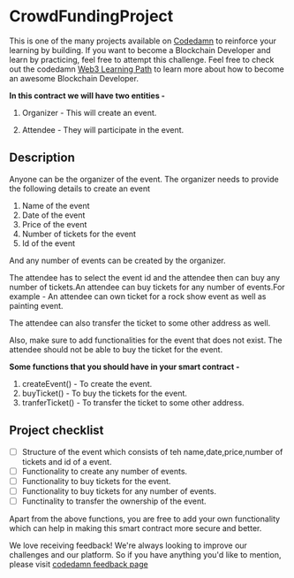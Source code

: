 # CrowdFundingProject

This is one of the many projects available on [Codedamn](https://codedamn.com/projects) to reinforce your learning by building. If you want to become a Blockchain Developer and learn by practicing, feel free to attempt this challenge. Feel free to check out the codedamn [Web3 Learning Path](https://codedamn.com/learning-paths/web3) to learn more about how to become an awesome Blockchain Developer.

**In this contract we will have two entities -**

1. Organizer - This will create an event.

2. Attendee - They will participate in the event.

## Description

Anyone can be the organizer of the event. The organizer needs to provide the following details to create an event

1. Name of the event
2. Date of the event
3. Price of the event
4. Number of tickets for the event
5. Id of the event

And any number of events can be created by the organizer.

The attendee has to select the event id and the attendee then can buy any number of tickets.An attendee can buy tickets for any number of events.For example - An attendee can own ticket for a rock show event as well as painting event.

The attendee can also transfer the ticket to some other address as well.

Also, make sure to add functionalities for the event that does not exist. The attendee should not be able to buy the ticket for the event.

**Some functions that you should have in your smart contract -**

1. createEvent() - To create the event.
2. buyTicket() - To buy the tickets for the event.
3. tranferTicket() - To transfer the ticket to some other address.

## Project checklist

- [ ] Structure of the event which consists of teh name,date,price,number of tickets and id of a event.
- [ ] Functionality to create any number of events.
- [ ] Functionality to buy tickets for the event.
- [ ] Functionality to buy tickets for any number of events.
- [ ] Functinality to transfer the ownership of the event.

Apart from the above functions, you are free to add your own functionality which can help in making this smart contract more secure and better.

We love receiving feedback! We're always looking to improve our challenges and our platform. So if you have anything you'd like to mention, please visit [codedamn feedback page](https://codedamn.com/contact)

